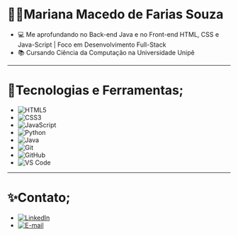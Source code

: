 # 👩‍💻Mariana Macedo de Farias Souza<br>
- 💻 Me aprofundando no Back-end Java e no Front-end HTML, CSS e Java-Script | Foco em Desenvolvimento Full-Stack<br>
- 📚 Cursando Ciência da Computação na Universidade Unipê

---

# 📖Tecnologias e Ferramentas;
- ![HTML5](https://img.shields.io/badge/HTML5-E34F26?style=flat&logo=html5&logoColor=white)
- ![CSS3](https://img.shields.io/badge/CSS3-1572B6?style=flat&logo=css3&logoColor=white)
- ![JavaScript](https://img.shields.io/badge/JavaScript-F7DF1E?style=flat&logo=javascript&logoColor=black)
- ![Python](https://img.shields.io/badge/Python-3776AB?style=flat&logo=python&logoColor=white)
- ![Java](https://img.shields.io/badge/Java-007396?style=flat&logo=java&logoColor=white)
- ![Git](https://img.shields.io/badge/Git-F05032?style=flat&logo=git&logoColor=white)
- ![GitHub](https://img.shields.io/badge/GitHub-181717?style=flat&logo=github&logoColor=white)
- ![VS Code](https://img.shields.io/badge/VSCode-007ACC?style=flat&logo=visual-studio-code&logoColor=white)

---

# ✨Contato;
- [![LinkedIn](https://img.shields.io/badge/LinkedIn-0077B5?style=flat&logo=linkedin&logoColor=white)](https://www.linkedin.com/in/mariana-macedo-119488367/)
- [![E-mail](https://img.shields.io/badge/Gmail-D14836?style=flat&logo=gmail&logoColor=white)](mailto:marianamacedodefarias@gmail.com)


